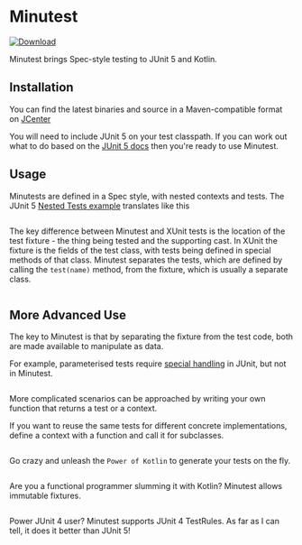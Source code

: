 # Minutest

[ ![Download](https://api.bintray.com/packages/dmcg/oneeyedmen-mvn/minutest/images/download.svg) ](https://bintray.com/dmcg/oneeyedmen-mvn/minutest/_latestVersion)

Minutest brings Spec-style testing to JUnit 5 and Kotlin.

## Installation
You can find the latest binaries and source in a Maven-compatible format on [JCenter](https://bintray.com/dmcg/oneeyedmen-mvn/minutest)

You will need to include JUnit 5 on your test classpath. If you can work out what to do based on the 
[JUnit 5 docs](https://junit.org/junit5/docs/current/user-guide/#installation) then you're ready to use Minutest.

## Usage

Minutests are defined in a Spec style, with nested contexts and tests. The JUnit 5 [Nested Tests example](https://junit.org/junit5/docs/current/user-guide/#writing-tests-nested) translates like this 

```insert-kotlin src/test/kotlin/com/oneeyedmen/minutest/examples/StackExampleTests.kt
```

The key difference between Minutest and XUnit tests is the location of the test fixture - the thing being tested and the supporting cast. In XUnit the fixture is the fields of the test class, with tests being defined in special methods of that class. Minutest separates the tests, which are defined by calling the `test(name)` method, from the fixture, which is usually a separate class. 

```insert-kotlin src/test/kotlin/com/oneeyedmen/minutest/examples/FixtureExampleTests.kt
```

## More Advanced Use

The key to Minutest is that by separating the fixture from the test code, both are made available to manipulate as data. 

For example, parameterised tests require [special handling](https://junit.org/junit5/docs/current/user-guide/#writing-tests-parameterized-tests) in JUnit, but not in Minutest.

```insert-kotlin src/test/kotlin/com/oneeyedmen/minutest/examples/ParameterisedTests.kt
```

More complicated scenarios can be approached by writing your own function that returns a test or a context.
 
If you want to reuse the same tests for different concrete implementations, define a context with a function and call it for subclasses.

```insert-kotlin src/test/kotlin/com/oneeyedmen/minutest/examples/SubclassExampleTests.kt
```

Go crazy and unleash the `Power of Kotlin` to generate your tests on the fly.

```insert-kotlin src/test/kotlin/com/oneeyedmen/minutest/examples/GeneratingExampleTests.kt
```

Are you a functional programmer slumming it with Kotlin? Minutest allows immutable fixtures.

```insert-kotlin src/test/kotlin/com/oneeyedmen/Minutest/examples/ImmutableExampleTests.kt
```

Power JUnit 4 user? Minutest supports JUnit 4 TestRules. As far as I can tell, it does it better than JUnit 5!

```insert-kotlin src/test/kotlin/com/oneeyedmen/Minutest/examples/JUnitRulesExampleTests.kt
```
